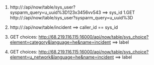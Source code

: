 1. http://<IP>:<PORT>/api/now/table/sys_user?sysparm_query=u_uuid%3D123x3456vv543 ==> sys_id
   1.GET http://<IP>:<PORT>/api/now/table/sys_user?sysparm_query=u_uuid%3D<KartoffelID>

2. http://<IP>:<PORT>/api/now/table/incident ==> caller_id == sys_id

3. GET choices: http://68.219.116.115:16000/api/now/table/sys_choice?element=category&language=he&name=incident ==> label

4. GET choices: http://68.219.116.115:16000/api/now/table/sys_choice?element=u_network&language=he&name=incident ==> label
